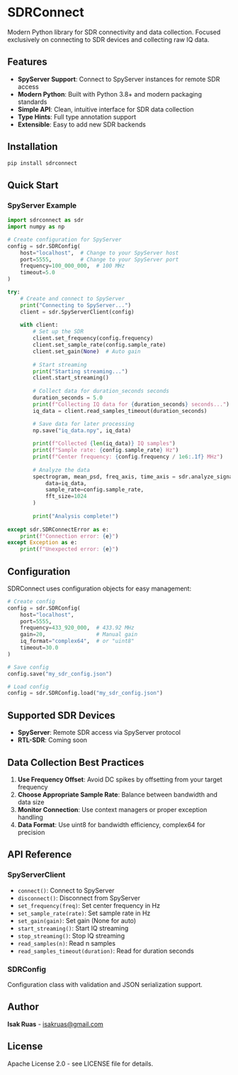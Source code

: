 # SDRConnect

Modern Python library for SDR connectivity and data collection. Focused exclusively on connecting to SDR devices and collecting raw IQ data.

## Features

- **SpyServer Support**: Connect to SpyServer instances for remote SDR access
- **Modern Python**: Built with Python 3.8+ and modern packaging standards
- **Simple API**: Clean, intuitive interface for SDR data collection
- **Type Hints**: Full type annotation support
- **Extensible**: Easy to add new SDR backends

## Installation

```bash
pip install sdrconnect
```

## Quick Start

### SpyServer Example

```python
import sdrconnect as sdr
import numpy as np

# Create configuration for SpyServer
config = sdr.SDRConfig(
    host="localhost",  # Change to your SpyServer host
    port=5555,         # Change to your SpyServer port
    frequency=100_000_000,  # 100 MHz
    timeout=5.0
)

try:
    # Create and connect to SpyServer
    print("Connecting to SpyServer...")
    client = sdr.SpyServerClient(config)
    
    with client:
        # Set up the SDR
        client.set_frequency(config.frequency)
        client.set_sample_rate(config.sample_rate)
        client.set_gain(None)  # Auto gain
        
        # Start streaming
        print("Starting streaming...")
        client.start_streaming()
        
        # Collect data for duration_seconds seconds
        duration_seconds = 5.0
        print(f"Collecting IQ data for {duration_seconds} seconds...")
        iq_data = client.read_samples_timeout(duration_seconds)

        # Save data for later processing
        np.save("iq_data.npy", iq_data)
        
        print(f"Collected {len(iq_data)} IQ samples")
        print(f"Sample rate: {config.sample_rate} Hz")
        print(f"Center frequency: {config.frequency / 1e6:.1f} MHz")
        
        # Analyze the data
        spectrogram, mean_psd, freq_axis, time_axis = sdr.analyze_signal(
            data=iq_data,
            sample_rate=config.sample_rate,
            fft_size=1024
        )
        
        print("Analysis complete!") 
        
except sdr.SDRConnectError as e:
    print(f"Connection error: {e}")
except Exception as e:
    print(f"Unexpected error: {e}")
```

## Configuration

SDRConnect uses configuration objects for easy management:

```python
# Create config
config = sdr.SDRConfig(
    host="localhost",
    port=5555,
    frequency=433_920_000,  # 433.92 MHz
    gain=20,                # Manual gain
    iq_format="complex64",  # or "uint8"
    timeout=30.0
)

# Save config
config.save("my_sdr_config.json")

# Load config
config = sdr.SDRConfig.load("my_sdr_config.json")
```

## Supported SDR Devices

- **SpyServer**: Remote SDR access via SpyServer protocol
- **RTL-SDR**: Coming soon

## Data Collection Best Practices

1. **Use Frequency Offset**: Avoid DC spikes by offsetting from your target frequency
2. **Choose Appropriate Sample Rate**: Balance between bandwidth and data size
3. **Monitor Connection**: Use context managers or proper exception handling
4. **Data Format**: Use uint8 for bandwidth efficiency, complex64 for precision

## API Reference

### SpyServerClient

- `connect()`: Connect to SpyServer
- `disconnect()`: Disconnect from SpyServer  
- `set_frequency(freq)`: Set center frequency in Hz
- `set_sample_rate(rate)`: Set sample rate in Hz
- `set_gain(gain)`: Set gain (None for auto)
- `start_streaming()`: Start IQ streaming
- `stop_streaming()`: Stop IQ streaming
- `read_samples(n)`: Read n samples
- `read_samples_timeout(duration)`: Read for duration seconds

### SDRConfig

Configuration class with validation and JSON serialization support.

## Author

**Isak Ruas** - isakruas@gmail.com

## License

Apache License 2.0 - see LICENSE file for details.
